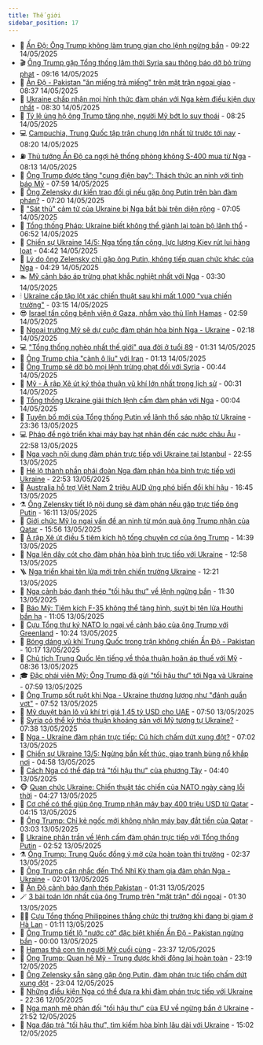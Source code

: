 ```yaml
---
title: Thế giới
sidebar_position: 17
---
```


<!-- dantri-the-gioi:START -->
- 🌋 [Ấn Độ: Ông Trump không làm trung gian cho lệnh ngừng bắn](https://dantri.com.vn/the-gioi/an-do-ong-trump-khong-lam-trung-gian-cho-lenh-ngung-ban-20250514153934940.htm) - 09:22 14/05/2025
- 🎬 [Ông Trump gặp Tổng thống lâm thời Syria sau thông báo dỡ bỏ trừng phạt](https://dantri.com.vn/the-gioi/ong-trump-gap-tong-thong-lam-thoi-syria-sau-thong-bao-do-bo-trung-phat-20250514161111349.htm) - 09:16 14/05/2025
- 🧰 [Ấn Độ - Pakistan &quot;ăn miếng trả miếng&quot; trên mặt trận ngoại giao](https://dantri.com.vn/the-gioi/an-do-pakistan-an-mieng-tra-mieng-tren-mat-tran-ngoai-giao-20250514152722010.htm) - 08:37 14/05/2025
- 🌋 [Ukraine chấp nhận mọi hình thức đàm phán với Nga kèm điều kiện duy nhất](https://dantri.com.vn/the-gioi/ukraine-chap-nhan-moi-hinh-thuc-dam-phan-voi-nga-kem-dieu-kien-duy-nhat-20250514152846379.htm) - 08:30 14/05/2025
- 🗽 [Tỷ lệ ủng hộ ông Trump tăng nhẹ, người Mỹ bớt lo suy thoái](https://dantri.com.vn/the-gioi/ty-le-ung-ho-ong-trump-tang-nhe-nguoi-my-bot-lo-suy-thoai-20250514102453300.htm) - 08:25 14/05/2025
- 💻 [Campuchia, Trung Quốc tập trận chung lớn nhất từ trước tới nay](https://dantri.com.vn/the-gioi/campuchia-trung-quoc-tap-tran-chung-lon-nhat-tu-truoc-toi-nay-20250514150947009.htm) - 08:20 14/05/2025
- ⛽️ [Thủ tướng Ấn Độ ca ngợi hệ thống phòng không S-400 mua từ Nga](https://dantri.com.vn/the-gioi/thu-tuong-an-do-ca-ngoi-he-thong-phong-khong-s-400-mua-tu-nga-20250514145130157.htm) - 08:13 14/05/2025
- 🤩 [Ông Trump được tặng &quot;cung điện bay&quot;: Thách thức an ninh với tình báo Mỹ](https://dantri.com.vn/the-gioi/ong-trump-duoc-tang-cung-dien-bay-thach-thuc-an-ninh-voi-tinh-bao-my-20250514144848516.htm) - 07:59 14/05/2025
- 🧐 [Ông Zelensky dự kiến trao đổi gì nếu gặp ông Putin trên bàn đàm phán?](https://dantri.com.vn/the-gioi/ong-zelensky-du-kien-trao-doi-gi-neu-gap-ong-putin-tren-ban-dam-phan-20250514114752178.htm) - 07:20 14/05/2025
- 🎊 [&quot;Sát thủ&quot; cảm tử của Ukraine bị Nga bắt bài trên diện rộng](https://dantri.com.vn/the-gioi/sat-thu-cam-tu-cua-ukraine-bi-nga-bat-bai-tren-dien-rong-20250514120023772.htm) - 07:05 14/05/2025
- 📝 [Tổng thống Pháp: Ukraine biết không thể giành lại toàn bộ lãnh thổ](https://dantri.com.vn/the-gioi/tong-thong-phap-ukraine-biet-khong-the-gianh-lai-toan-bo-lanh-tho-20250514120158959.htm) - 06:52 14/05/2025
- 🤡 [Chiến sự Ukraine 14/5: Nga tổng tấn công, lực lượng Kiev rút lui hàng loạt](https://dantri.com.vn/the-gioi/chien-su-ukraine-145-nga-tong-tan-cong-luc-luong-kiev-rut-lui-hang-loat-20250514113200957.htm) - 04:42 14/05/2025
- 🥷 [Lý do ông Zelensky chỉ gặp ông Putin, không tiếp quan chức khác của Nga](https://dantri.com.vn/the-gioi/ly-do-ong-zelensky-chi-gap-ong-putin-khong-tiep-quan-chuc-khac-cua-nga-20250514112451727.htm) - 04:29 14/05/2025
- 🏊 [Mỹ cảnh báo áp trừng phạt khắc nghiệt nhất với Nga](https://dantri.com.vn/the-gioi/my-canh-bao-ap-trung-phat-khac-nghiet-nhat-voi-nga-20250514101503859.htm) - 03:30 14/05/2025
- 🕯 [Ukraine cấp tập lột xác chiến thuật sau khi mất 1.000 &quot;vua chiến trường&quot;](https://dantri.com.vn/the-gioi/ukraine-cap-tap-lot-xac-chien-thuat-sau-khi-mat-1000-vua-chien-truong-20250514101241048.htm) - 03:15 14/05/2025
- 😎 [Israel tấn công bệnh viện ở Gaza, nhắm vào thủ lĩnh Hamas](https://dantri.com.vn/the-gioi/israel-tan-cong-benh-vien-o-gaza-nham-vao-thu-linh-hamas-20250514095222719.htm) - 02:59 14/05/2025
- 🌈 [Ngoại trưởng Mỹ sẽ dự cuộc đàm phán hòa bình Nga - Ukraine](https://dantri.com.vn/the-gioi/ngoai-truong-my-se-du-cuoc-dam-phan-hoa-binh-nga-ukraine-20250514091612283.htm) - 02:18 14/05/2025
- 💻 [&quot;Tổng thống nghèo nhất thế giới&quot; qua đời ở tuổi 89](https://dantri.com.vn/the-gioi/tong-thong-ngheo-nhat-the-gioi-qua-doi-o-tuoi-89-20250514082806608.htm) - 01:31 14/05/2025
- 🤖 [Ông Trump chìa &quot;cành ô liu&quot; với Iran](https://dantri.com.vn/the-gioi/ong-trump-chia-canh-o-liu-voi-iran-20250514075623444.htm) - 01:13 14/05/2025
- 🦏 [Ông Trump sẽ dỡ bỏ mọi lệnh trừng phạt đối với Syria](https://dantri.com.vn/the-gioi/ong-trump-se-do-bo-moi-lenh-trung-phat-doi-voi-syria-20250514073601062.htm) - 00:44 14/05/2025
- 🌁 [Mỹ - Ả rập Xê út ký thỏa thuận vũ khí lớn nhất trong lịch sử](https://dantri.com.vn/the-gioi/my-a-rap-xe-ut-ky-thoa-thuan-vu-khi-lon-nhat-trong-lich-su-20250514072748898.htm) - 00:31 14/05/2025
- 🐘 [Tổng thống Ukraine giải thích lệnh cấm đàm phán với Nga](https://dantri.com.vn/the-gioi/tong-thong-ukraine-giai-thich-lenh-cam-dam-phan-voi-nga-20250514064252876.htm) - 00:04 14/05/2025
- 🥷 [Tuyên bố mới của Tổng thống Putin về lãnh thổ sáp nhập từ Ukraine](https://dantri.com.vn/the-gioi/tuyen-bo-moi-cua-tong-thong-putin-ve-lanh-tho-sap-nhap-tu-ukraine-20250514063217685.htm) - 23:36 13/05/2025
- 💻 [Pháp để ngỏ triển khai máy bay hạt nhân đến các nước châu Âu](https://dantri.com.vn/the-gioi/phap-de-ngo-trien-khai-may-bay-hat-nhan-den-cac-nuoc-chau-au-20250514054825051.htm) - 22:58 13/05/2025
- 🎡 [Nga vạch nội dung đàm phán trực tiếp với Ukraine tại Istanbul](https://dantri.com.vn/the-gioi/nga-vach-noi-dung-dam-phan-truc-tiep-voi-ukraine-tai-istanbul-20250514053902516.htm) - 22:55 13/05/2025
- 🧰 [Hé lộ thành phần phái đoàn Nga đàm phán hòa bình trực tiếp với Ukraine](https://dantri.com.vn/the-gioi/he-lo-thanh-phan-phai-doan-nga-dam-phan-hoa-binh-truc-tiep-voi-ukraine-20250514051454363.htm) - 22:53 13/05/2025
- 🥸 [Australia hỗ trợ Việt Nam 2 triệu AUD ứng phó biến đổi khí hậu](https://dantri.com.vn/the-gioi/australia-ho-tro-viet-nam-2-trieu-aud-ung-pho-bien-doi-khi-hau-20250513214115412.htm) - 16:45 13/05/2025
- ⚗️ [Ông Zelensky tiết lộ nội dung sẽ đàm phán nếu gặp trực tiếp ông Putin](https://dantri.com.vn/the-gioi/ong-zelensky-tiet-lo-noi-dung-se-dam-phan-neu-gap-truc-tiep-ong-putin-20250513225849236.htm) - 16:11 13/05/2025
- 🌮 [Giới chức Mỹ lo ngại vấn đề an ninh từ món quà ông Trump nhận của Qatar](https://dantri.com.vn/the-gioi/gioi-chuc-my-lo-ngai-van-de-an-ninh-tu-mon-qua-ong-trump-nhan-cua-qatar-20250513164245053.htm) - 15:56 13/05/2025
- 🎃 [Ả rập Xê út điều 5 tiêm kích hộ tống chuyên cơ của ông Trump](https://dantri.com.vn/the-gioi/a-rap-xe-ut-dieu-5-tiem-kich-ho-tong-chuyen-co-cua-ong-trump-20250513212935814.htm) - 14:39 13/05/2025
- 💫 [Nga lên dây cót cho đàm phán hòa bình trực tiếp với Ukraine](https://dantri.com.vn/the-gioi/nga-len-day-cot-cho-dam-phan-hoa-binh-truc-tiep-voi-ukraine-20250513195324083.htm) - 12:58 13/05/2025
- 🪜 [Nga triển khai tên lửa mới trên chiến trường Ukraine](https://dantri.com.vn/the-gioi/nga-trien-khai-ten-lua-moi-tren-chien-truong-ukraine-20250513185532000.htm) - 12:21 13/05/2025
- 🌋 [Nga cảnh báo đanh thép &quot;tối hậu thư&quot; về lệnh ngừng bắn](https://dantri.com.vn/the-gioi/nga-canh-bao-danh-thep-toi-hau-thu-ve-lenh-ngung-ban-20250513174135488.htm) - 11:30 13/05/2025
- 🦏 [Báo Mỹ: Tiêm kích F-35 không thể tàng hình, suýt bị tên lửa Houthi bắn hạ](https://dantri.com.vn/the-gioi/bao-my-tiem-kich-f-35-khong-the-tang-hinh-suyt-bi-ten-lua-houthi-ban-ha-20250513171821496.htm) - 11:05 13/05/2025
- 👀 [Cựu Tổng thư ký NATO lo ngại về cảnh báo của ông Trump với Greenland](https://dantri.com.vn/the-gioi/cuu-tong-thu-ky-nato-lo-ngai-ve-canh-bao-cua-ong-trump-voi-greenland-20250513140858256.htm) - 10:24 13/05/2025
- 🧰 [Bóng dáng vũ khí Trung Quốc trong trận không chiến Ấn Độ - Pakistan](https://dantri.com.vn/the-gioi/bong-dang-vu-khi-trung-quoc-trong-tran-khong-chien-an-do-pakistan-20250511120945402.htm) - 10:17 13/05/2025
- 🚀 [Chủ tịch Trung Quốc lên tiếng về thỏa thuận hoãn áp thuế với Mỹ](https://dantri.com.vn/the-gioi/chu-tich-trung-quoc-len-tieng-ve-thoa-thuan-hoan-ap-thue-voi-my-20250513151238174.htm) - 08:36 13/05/2025
- 🎓 [Đặc phái viên Mỹ: Ông Trump đã gửi &quot;tối hậu thư&quot; tới Nga và Ukraine](https://dantri.com.vn/the-gioi/dac-phai-vien-my-ong-trump-da-gui-toi-hau-thu-toi-nga-va-ukraine-20250513144930263.htm) - 07:59 13/05/2025
- 🥸 [Ông Trump sốt ruột khi Nga - Ukraine thương lượng như &quot;đánh quần vợt&quot;](https://dantri.com.vn/the-gioi/ong-trump-sot-ruot-khi-nga-ukraine-thuong-luong-nhu-danh-quan-vot-20250513141120828.htm) - 07:52 13/05/2025
- 🦅 [Mỹ duyệt bán lô vũ khí trị giá 1,45 tỷ USD cho UAE](https://dantri.com.vn/the-gioi/my-duyet-ban-lo-vu-khi-tri-gia-145-ty-usd-cho-uae-20250513142453041.htm) - 07:50 13/05/2025
- 🤭 [Syria có thể ký thỏa thuận khoáng sản với Mỹ tương tự Ukraine?](https://dantri.com.vn/the-gioi/syria-co-the-ky-thoa-thuan-khoang-san-voi-my-tuong-tu-ukraine-20250513143540488.htm) - 07:38 13/05/2025
- 🤖 [Nga - Ukraine đàm phán trực tiếp: Cú hích chấm dứt xung đột?](https://dantri.com.vn/the-gioi/nga-ukraine-dam-phan-truc-tiep-cu-hich-cham-dut-xung-dot-20250513125347696.htm) - 07:02 13/05/2025
- 🐲 [Chiến sự Ukraine 13/5: Ngừng bắn kết thúc, giao tranh bùng nổ khắp nơi](https://dantri.com.vn/the-gioi/chien-su-ukraine-135-ngung-ban-ket-thuc-giao-tranh-bung-no-khap-noi-20250513114532609.htm) - 04:58 13/05/2025
- 🫣 [Cách Nga có thể đáp trả &quot;tối hậu thư&quot; của phương Tây](https://dantri.com.vn/the-gioi/cach-nga-co-the-dap-tra-toi-hau-thu-cua-phuong-tay-20250513112430726.htm) - 04:40 13/05/2025
- 🐵 [Quan chức Ukraine: Chiến thuật tác chiến của NATO ngày càng lỗi thời](https://dantri.com.vn/the-gioi/quan-chuc-ukraine-chien-thuat-tac-chien-cua-nato-ngay-cang-loi-thoi-20250513112110455.htm) - 04:27 13/05/2025
- 🫶 [Cơ chế có thể giúp ông Trump nhận máy bay 400 triệu USD từ Qatar](https://dantri.com.vn/the-gioi/co-che-co-the-giup-ong-trump-nhan-may-bay-400-trieu-usd-tu-qatar-20250513105215550.htm) - 04:15 13/05/2025
- 💃 [Ông Trump: Chỉ kẻ ngốc mới không nhận máy bay đắt tiền của Qatar](https://dantri.com.vn/the-gioi/ong-trump-chi-ke-ngoc-moi-khong-nhan-may-bay-dat-tien-cua-qatar-20250513100032775.htm) - 03:03 13/05/2025
- 💫 [Ukraine phân trần về lệnh cấm đàm phán trực tiếp với Tổng thống Putin](https://dantri.com.vn/the-gioi/ukraine-phan-tran-ve-lenh-cam-dam-phan-truc-tiep-voi-tong-thong-putin-20250513093713656.htm) - 02:52 13/05/2025
- ⚗️ [Ông Trump: Trung Quốc đồng ý mở cửa hoàn toàn thị trường](https://dantri.com.vn/the-gioi/ong-trump-trung-quoc-dong-y-mo-cua-hoan-toan-thi-truong-20250512052523663.htm) - 02:37 13/05/2025
- 🥷 [Ông Trump cân nhắc đến Thổ Nhĩ Kỳ tham gia đàm phán Nga - Ukraine](https://dantri.com.vn/the-gioi/ong-trump-can-nhac-den-tho-nhi-ky-tham-gia-dam-phan-nga-ukraine-20250513082026857.htm) - 02:01 13/05/2025
- 🥸 [Ấn Độ cảnh báo đanh thép Pakistan](https://dantri.com.vn/the-gioi/an-do-canh-bao-danh-thep-pakistan-20250513082959799.htm) - 01:31 13/05/2025
- 🪄 [3 bài toán lớn nhất của ông Trump trên &quot;mặt trận&quot; đối ngoại](https://dantri.com.vn/the-gioi/3-bai-toan-lon-nhat-cua-ong-trump-tren-mat-tran-doi-ngoai-20250511170607686.htm) - 01:30 13/05/2025
- 🧑‍💻 [Cựu Tổng thống Philippines thắng chức thị trưởng khi đang bị giam ở Hà Lan](https://dantri.com.vn/the-gioi/cuu-tong-thong-philippines-thang-chuc-thi-truong-khi-dang-bi-giam-o-ha-lan-20250513075628417.htm) - 01:11 13/05/2025
- 🤭 [Ông Trump tiết lộ &quot;nước cờ&quot; đặc biệt khiến Ấn Độ - Pakistan ngừng bắn](https://dantri.com.vn/the-gioi/ong-trump-tiet-lo-nuoc-co-dac-biet-khien-an-do-pakistan-ngung-ban-20250513065309998.htm) - 00:00 13/05/2025
- 🗽 [Hamas thả con tin người Mỹ cuối cùng](https://dantri.com.vn/the-gioi/hamas-tha-con-tin-nguoi-my-cuoi-cung-20250513063211129.htm) - 23:37 12/05/2025
- 🤖 [Ông Trump: Quan hệ Mỹ - Trung được khởi động lại hoàn toàn](https://dantri.com.vn/the-gioi/ong-trump-quan-he-my-trung-duoc-khoi-dong-lai-hoan-toan-20250513061411363.htm) - 23:19 12/05/2025
- 🌈 [Ông Zelensky sẵn sàng gặp ông Putin, đàm phán trực tiếp chấm dứt xung đột](https://dantri.com.vn/the-gioi/ong-zelensky-san-sang-gap-ong-putin-dam-phan-truc-tiep-cham-dut-xung-dot-20250513055624000.htm) - 23:04 12/05/2025
- 🤩 [Những điều kiện Nga có thể đưa ra khi đàm phán trực tiếp với Ukraine](https://dantri.com.vn/the-gioi/nhung-dieu-kien-nga-co-the-dua-ra-khi-dam-phan-truc-tiep-voi-ukraine-20250513053010252.htm) - 22:36 12/05/2025
- 🤗 [Nga mạnh mẽ phản đối &quot;tối hậu thư&quot; của EU về ngừng bắn ở Ukraine](https://dantri.com.vn/the-gioi/nga-manh-me-phan-doi-toi-hau-thu-cua-eu-ve-ngung-ban-o-ukraine-20250512215228595.htm) - 21:52 12/05/2025
- 🙉 [Nga đáp trả &quot;tối hậu thư&quot;, tìm kiếm hòa bình lâu dài với Ukraine](https://dantri.com.vn/the-gioi/nga-dap-tra-toi-hau-thu-tim-kiem-hoa-binh-lau-dai-voi-ukraine-20250512192019982.htm) - 15:02 12/05/2025<!-- dantri-the-gioi:END -->
